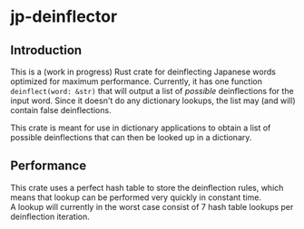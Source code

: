 # jp-deinflector

## Introduction
This is a (work in progress) Rust crate for deinflecting Japanese words optimized for 
maximum performance. 
Currently, it has one function `deinflect(word: &str)` that will output a list of 
_possible_ deinflections for the input word. Since it doesn't do any dictionary lookups,
the list may (and will) contain false deinflections.

This crate is meant for use in dictionary applications to obtain a list of
possible deinflections that can then be looked up in a dictionary.

## Performance
This crate uses a perfect hash table to store the deinflection rules, which means that
lookup can be performed very quickly in constant time. \
A lookup will currently in the worst case consist of 7 hash table lookups
per deinflection iteration.